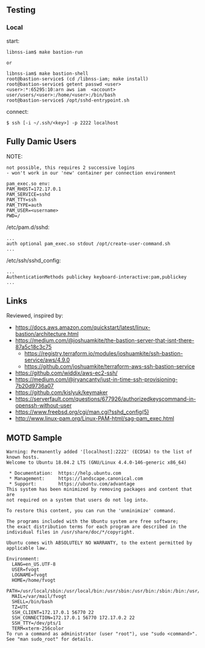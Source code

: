 ## Testing
### Local
start:
```
libnss-iam$ make bastion-run

or

libnss-iam$ make bastion-shell
root@bastion-service$ (cd /libnss-iam; make install)
root@bastion-service$ getent passwd <user>
<user>:*:65295:10:arn aws iam  <account> user/users/<user>:/home/<user>:/bin/bash
root@bastion-service$ /opt/sshd-entrypoint.sh
```

connect:
```
$ ssh [-i ~/.ssh/<key>] -p 2222 localhost
```

## Fully Damic Users
NOTE: 
```
not possible, this requires 2 successive logins 
- won't work in our 'new' container per connection environment

pam_exec.so env:
PAM_RHOST=172.17.0.1
PAM_SERVICE=sshd
PAM_TTY=ssh
PAM_TYPE=auth
PAM_USER=<username>
PWD=/
```

/etc/pam.d/sshd:
```
...
auth optional pam_exec.so stdout /opt/create-user-command.sh
...
```
/etc/ssh/sshd_config:
```
...
AuthenticationMethods publickey keyboard-interactive:pam,publickey
...
```

## Links
Reviewed, inspired by:
* https://docs.aws.amazon.com/quickstart/latest/linux-bastion/architecture.html
* https://medium.com/@joshuamkite/the-bastion-server-that-isnt-there-87a5c18c3c75
  * https://registry.terraform.io/modules/joshuamkite/ssh-bastion-service/aws/4.9.0
  * https://github.com/joshuamkite/terraform-aws-ssh-bastion-service
* https://github.com/widdix/aws-ec2-ssh/
* https://medium.com/@jryancanty/just-in-time-ssh-provisioning-7b20d9736a07
* https://github.com/kislyuk/keymaker
* https://serverfault.com/questions/677926/authorizedkeyscommand-in-openssh-without-user
* https://www.freebsd.org/cgi/man.cgi?sshd_config(5)
* http://www.linux-pam.org/Linux-PAM-html/sag-pam_exec.html

## MOTD Sample
```
Warning: Permanently added '[localhost]:2222' (ECDSA) to the list of known hosts.
Welcome to Ubuntu 18.04.2 LTS (GNU/Linux 4.4.0-146-generic x86_64)

 * Documentation:  https://help.ubuntu.com
 * Management:     https://landscape.canonical.com
 * Support:        https://ubuntu.com/advantage
This system has been minimized by removing packages and content that are
not required on a system that users do not log into.

To restore this content, you can run the 'unminimize' command.

The programs included with the Ubuntu system are free software;
the exact distribution terms for each program are described in the
individual files in /usr/share/doc/*/copyright.

Ubuntu comes with ABSOLUTELY NO WARRANTY, to the extent permitted by
applicable law.

Environment:
  LANG=en_US.UTF-8
  USER=fvogt
  LOGNAME=fvogt
  HOME=/home/fvogt
  PATH=/usr/local/sbin:/usr/local/bin:/usr/sbin:/usr/bin:/sbin:/bin:/usr/games:/usr/local/games
  MAIL=/var/mail/fvogt
  SHELL=/bin/bash
  TZ=UTC
  SSH_CLIENT=172.17.0.1 56770 22
  SSH_CONNECTION=172.17.0.1 56770 172.17.0.2 22
  SSH_TTY=/dev/pts/1
  TERM=xterm-256color
To run a command as administrator (user "root"), use "sudo <command>".
See "man sudo_root" for details.
```
